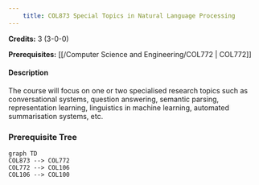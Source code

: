 ```yaml
---
    title: COL873 Special Topics in Natural Language Processing
---
```

**Credits:** 3 (3-0-0)



**Prerequisites:** [[/Computer Science and Engineering/COL772 | COL772]]

#### Description 
The course will focus on one or two specialised research topics such as conversational systems, question answering, semantic parsing, representation learning, linguistics in machine learning, automated summarisation systems, etc.

### Prerequisite Tree

```mermaid
graph TD
COL873 --> COL772
COL772 --> COL106
COL106 --> COL100
```